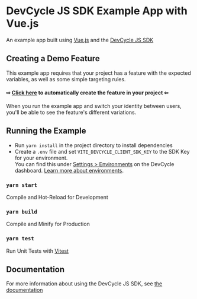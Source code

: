 # DevCycle JS SDK Example App with Vue.js

An example app built using [Vue.js](https://vuejs.org/) and the [DevCycle JS SDK](https://docs.devcycle.com/sdk/client-side-sdks/javascript/)

## Creating a Demo Feature
This example app requires that your project has a feature with the expected variables, as well as some simple targeting rules. 

#### ⇨ [Click here](https://app.devcycle.com/r/create?resource=feature&key=hello-togglebot) to automatically create the feature in your project ⇦

When you run the example app and switch your identity between users, you'll be able to see the feature's different variations.


## Running the Example

* Run `yarn install` in the project directory to install dependencies
* Create a `.env` file and set `VITE_DEVCYCLE_CLIENT_SDK_KEY` to the SDK Key for your environment.\
You can find this under [Settings > Environments](https://app.devcycle.com/r/environments) on the DevCycle dashboard. [Learn more about environments](https://docs.devcycle.com/essentials/environments).

### `yarn start`

Compile and Hot-Reload for Development

### `yarn build`

Compile and Minify for Production

### `yarn test`

Run Unit Tests with [Vitest](https://vitest.dev/)

## Documentation
For more information about using the DevCycle JS SDK, see [the documentation](https://docs.devcycle.com/sdk/client-side-sdks/javascript/)
